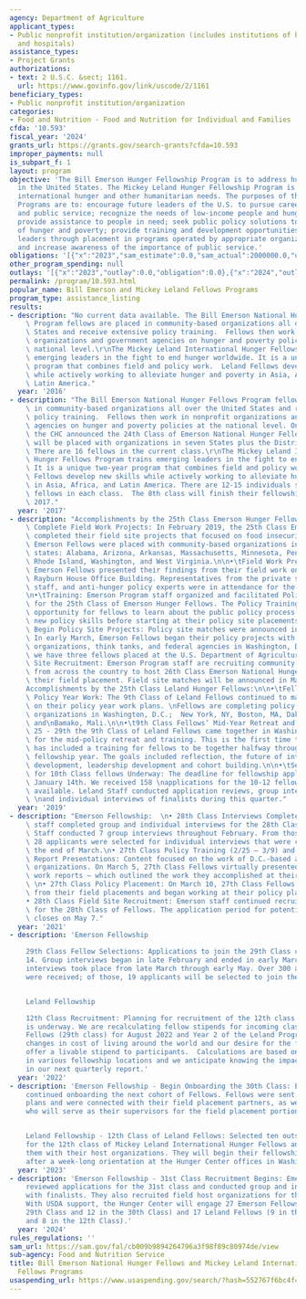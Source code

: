 ```yaml
---
agency: Department of Agriculture
applicant_types:
- Public nonprofit institution/organization (includes institutions of higher education
  and hospitals)
assistance_types:
- Project Grants
authorizations:
- text: 2 U.S.C. &sect; 1161.
  url: https://www.govinfo.gov/link/uscode/2/1161
beneficiary_types:
- Public nonprofit institution/organization
categories:
- Food and Nutrition - Food and Nutrition for Individual and Families
cfda: '10.593'
fiscal_year: '2024'
grants_url: https://grants.gov/search-grants?cfda=10.593
improper_payments: null
is_subpart_f: 1
layout: program
objective: 'The Bill Emerson Hunger Fellowship Program is to address hunger and poverty
  in the United States. The Mickey Leland Hunger Fellowship Program is to address
  international hunger and other humanitarian needs. The purposes of the Fellowships
  Programs are to: encourage future leaders of the U.S. to pursue careers in humanitarian
  and public service; recognize the needs of low-income people and hungry people;
  provide assistance to people in need; seek public policy solutions to the challenges
  of hunger and poverty; provide training and development opportunities for to such
  leaders through placement in programs operated by appropriate organizations or entities;
  and increase awareness of the importance of public service.'
obligations: '[{"x":"2023","sam_estimate":0.0,"sam_actual":2000000.0,"usa_spending_actual":0.0},{"x":"2024","sam_estimate":0.0,"sam_actual":2000000.0,"usa_spending_actual":0.0},{"x":"2025","sam_estimate":0.0,"sam_actual":2000000.0,"usa_spending_actual":0.0}]'
other_program_spending: null
outlays: '[{"x":"2023","outlay":0.0,"obligation":0.0},{"x":"2024","outlay":0.0,"obligation":0.0},{"x":"2025","outlay":0.0,"obligation":0.0}]'
permalink: /program/10.593.html
popular_name: Bill Emerson and Mickey Leland Fellows Programs
program_type: assistance_listing
results:
- description: "No current data available. The Bill Emerson National Hunger Fellows\
    \ Program fellows are placed in community-based organizations all over the United\
    \ States and receive extensive policy training.  Fellows then work in nonprofit\
    \ organizations and government agencies on hunger and poverty policies at the\
    \ national level.\r\nThe Mickey Leland International Hunger Fellows Program trains\
    \ emerging leaders in the fight to end hunger worldwide. It is a unique two-year\
    \ program that combines field and policy work.  Leland Fellows develop new skills\
    \ while actively working to alleviate hunger and poverty in Asia, Africa, and\
    \ Latin America."
  year: '2016'
- description: "The Bill Emerson National Hunger Fellows Program fellows are placed\
    \ in community-based organizations all over the United States and receive extensive\
    \ policy training.  Fellows then work in nonprofit organizations and government\
    \ agencies on hunger and poverty policies at the national level. On July 26, 2017,\
    \ the CHC announced the 24th Class of Emerson National Hunger Fellows. The fellows\
    \ will be placed with organizations in seven States plus the District of Columbia.\
    \ There are 16 fellows in the current class.\r\nThe Mickey Leland International\
    \ Hunger Fellows Program trains emerging leaders in the fight to end hunger worldwide.\
    \ It is a unique two-year program that combines field and policy work.  Leland\
    \ Fellows develop new skills while actively working to alleviate hunger and poverty\
    \ in Asia, Africa, and Latin America. There are 12-15 individuals selected as\
    \ fellows in each class.  The 8th class will finish their fellowship August 30,\
    \ 2017."
  year: '2017'
- description: "Accomplishments by the 25th Class Emerson Hunger Fellows:\n\n•\tFellows\
    \ Complete Field Work Projects: In February 2019, the 25th Class Emerson Fellows\
    \ completed their field site projects that focused on food insecurity issues.\
    \ Emerson Fellows were placed with community-based organizations in the following\
    \ states: Alabama, Arizona, Arkansas, Massachusetts, Minnesota, Pennsylvania,\
    \ Rhode Island, Washington, and West Virginia.\n\n•\tField Work Presentations:\
    \ Emerson Fellows presented their findings from their field work on the Hill in\
    \ Rayburn House Office Building. Representatives from the private sector, Hill\
    \ staff, and anti-hunger policy experts were in attendance for the presentations.\n\
    \n•\tTraining: Emerson Program staff organized and facilitated Policy Training\
    \ for the 25th Class of Emerson Hunger Fellows. The Policy Training provided an\
    \ opportunity for fellows to learn about the public policy process and develop\
    \ new policy skills before starting at their policy site placements.\n\n•\tFellows\
    \ Begin Policy Site Projects: Policy site matches were announced in January 2019.\
    \ In early March, Emerson Fellows began their policy projects with 15 nonprofit\
    \ organizations, think tanks, and federal agencies in Washington, D.C. This year,\
    \ we have three fellows placed at the U.S. Department of Agriculture.\n\n•\tField\
    \ Site Recruitment: Emerson Program staff are recruiting community-based organizations\
    \ from across the country to host 26th Class Emerson National Hunger Fellows for\
    \ their field placement. Field site matches will be announced in May 2019.\n\n\
    Accomplishments by the 25th Class Leland Hunger Fellows:\n\n•\tFellows Continue\
    \ Policy Year Work: The 9th Class of Leland Fellows continued to make progress\
    \ on their policy year work plans. \nFellows are completing policy projects with\
    \ organizations in Washington, D.C.;  New York, NY, Boston, MA, Dakar, Senegal\
    \ and\nBamako, Mali.\n\n•\t9th Class Fellows’ Mid-Year Retreat and Training: March\
    \ 25 - 29th the 9th Class of Leland Fellows came together in Washington, D.C.\
    \ for the mid-policy retreat and training. This is the first time the Leland program\
    \ has included a training for fellows to be together halfway through the second\
    \ fellowship year. The goals included reflection, the future of international\
    \ development, leadership development and cohort building.\n\n•\tSelections Process\
    \ for 10th Class fellows Underway: The deadline for fellowship applications was\
    \ January 14th. We received 158 \napplications for the 10-12 fellowship slots\
    \ available. Leland Staff conducted application reviews, group interviews of semi-finalists\
    \ \nand individual interviews of finalists during this quarter."
  year: '2019'
- description: "Emerson Fellowship:  \n• 28th Class Interviews Completed: Emerson\
    \ staff completed group and individual interviews for the 28th Class of Fellows.\
    \ Staff conducted 7 group interviews throughout February. From those interviews,\
    \ 28 applicants were selected for individual interviews that were conducted at\
    \ the end of March.\n• 27th Class Policy Training (2/25 – 3/9) and Field Work\
    \ Report Presentations: Content focused on the work of D.C.-based anti-hunger/anti-poverty\
    \ organizations. On March 5, 27th Class Fellows virtually presented their field\
    \ work reports – which outlined the work they accomplished at their field organizations.\
    \ \n• 27th Class Policy Placement: On March 10, 27th Class Fellows transitioned\
    \ from their field placements and began working at their policy placements. \n\
    • 28th Class Field Site Recruitment: Emerson staff continued recruiting organizations\
    \ for the 28th Class of Fellows. The application period for potential host organizations\
    \ closes on May 7."
  year: '2021'
- description: 'Emerson Fellowship

    29th Class Fellow Selections: Applications to join the 29th Class closed on January
    14. Group interviews began in late February and ended in early March. Individual
    interviews took place from late March through early May. Over 300 applications
    were received; of those, 19 applicants will be selected to join the 29th Class.


    Leland Fellowship

    12th Class Recruitment: Planning for recruitment of the 12th class of Leland Fellows
    is underway. We are recalculating fellow stipends for incoming class of Emerson
    Fellows (29th class) for August 2022 and Year 2 of the Leland Program given significant
    changes in cost of living around the world and our desire for the fellowship to
    offer a livable stipend to participants.  Calculations are based on cost of living
    in various fellowship locations and we anticipate knowing the impact to share
    in our next quarterly report.'
  year: '2022'
- description: 'Emerson Fellowship - Begin Onboarding the 30th Class: Emerson staff
    continued onboarding the next cohort of Fellows. Fellows were sent their work
    plans and were connected with their field placement partners, as well as the individuals
    who will serve as their supervisors for the field placement portion of the fellowship.


    Leland Fellowship - 12th Class of Leland Fellows: Selected ten outstanding applicants
    for the 12th class of Mickey Leland International Hunger Fellows and have matched
    them with their host organizations. They will begin their fellowship in October
    after a week-long orientation at the Hunger Center offices in Washington, DC.'
  year: '2023'
- description: 'Emerson Fellowship - 31st Class Recruitment Begins: Emerson Staff
    reviewed applications for the 31st class and conducted group and individual interviews
    with finalists. They also recruited field host organizations for the fall of 2024.
    With USDA support, the Hunger Center will engage 27 Emerson Fellows (15 in the
    29th Class and 12 in the 30th Class) and 17 Leland Fellows (9 in the 11th Class
    and 8 in the 12th Class).'
  year: '2024'
rules_regulations: ''
sam_url: https://sam.gov/fal/cb009b9894264796a3f98f89c80974de/view
sub-agency: Food and Nutrition Service
title: Bill Emerson National Hunger Fellows and Mickey Leland International Hunger
  Fellows Programs
usaspending_url: https://www.usaspending.gov/search/?hash=552767f6bc4f476f38c249d19b535844
---
```

